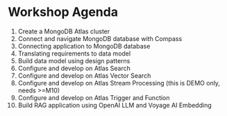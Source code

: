 # Workshop Agenda

1. Create a MongoDB Atlas cluster 
2. Connect and navigate MongoDB database with Compass 
3. Connecting application to MongoDB database
4. Translating requirements to data model
5. Build data model using design patterns
6. Configure and develop on Atlas Search
7. Configure and develop on Atlas Vector Search
8. Configure and develop on Atlas Stream Processing (this is DEMO only, needs >=M10)
9. Configure and develop on Atlas Trigger and Function
10. Build RAG application using OpenAI LLM and Voyage AI Embedding
